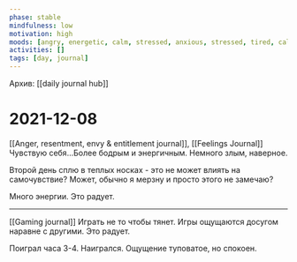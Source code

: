 ```yaml
---
phase: stable
mindfulness: low
motivation: high
moods: [angry, energetic, calm, stressed, anxious, stressed, tired, calm, energetic, glad, calm]
activities: []
tags: [day, journal]
---
```

Архив: [[daily journal hub]]
# 2021-12-08
[[Anger, resentment, envy & entitlement journal]], [[Feelings Journal]]
Чувствую себя...Более бодрым и энергичным.
Немного злым, наверное.

Второй день сплю в теплых носках - это не может влиять на самочувствие? Может, обычно я мерзну и просто этого не замечаю?

Много энергии. Это радует.
***
[[Gaming journal]]
Играть не то чтобы тянет. Игры ощущаются досугом наравне с другими. Это радует.

Поиграл часа 3-4. Наигрался. Ощущение туповатое, но спокоен.